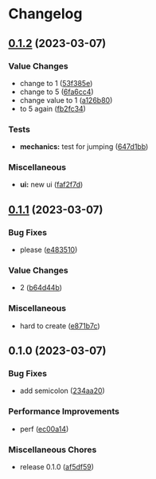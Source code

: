 # Changelog

## [0.1.2](https://github.com/SoonYu97/action-test/compare/v0.1.1...v0.1.2) (2023-03-07)


### Value Changes

* change to 1 ([53f385e](https://github.com/SoonYu97/action-test/commit/53f385eed7082c86b4969b047375cc7700948631))
* change to 5 ([6fa6cc4](https://github.com/SoonYu97/action-test/commit/6fa6cc44c39d287013194516f03c9f6740c73a84))
* change value to 1 ([a126b80](https://github.com/SoonYu97/action-test/commit/a126b80d104a47431cdcc6862c2379191576f126))
* to 5 again ([fb2fc34](https://github.com/SoonYu97/action-test/commit/fb2fc342971fab6f8baf1e9bda86627066b3d957))


### Tests

* **mechanics:** test for jumping ([647d1bb](https://github.com/SoonYu97/action-test/commit/647d1bbd32d628768fe92cf620a2dc79339ac630))


### Miscellaneous

* **ui:** new ui ([faf2f7d](https://github.com/SoonYu97/action-test/commit/faf2f7d3030caa5fc767cf6d75f4f6b86cabf2a5))

## [0.1.1](https://github.com/SoonYu97/action-test/compare/v0.1.0...v0.1.1) (2023-03-07)


### Bug Fixes

* please ([e483510](https://github.com/SoonYu97/action-test/commit/e4835107db327fbbe52637accf9f784547fed3ab))


### Value Changes

* 2 ([b64d44b](https://github.com/SoonYu97/action-test/commit/b64d44bab2465a18c82ad7aa8eee6259ab0ec69a))


### Miscellaneous

* hard to create ([e871b7c](https://github.com/SoonYu97/action-test/commit/e871b7cb73e7ff0580b109081952d9fd6881a8b8))

## 0.1.0 (2023-03-07)


### Bug Fixes

* add semicolon ([234aa20](https://github.com/SoonYu97/action-test/commit/234aa20c548d3567a460126530673e03ad59d27b))


### Performance Improvements

* perf ([ec00a14](https://github.com/SoonYu97/action-test/commit/ec00a148fcd31bab1a932d03fb379ef97ebf267d))


### Miscellaneous Chores

* release 0.1.0 ([af5df59](https://github.com/SoonYu97/action-test/commit/af5df5962ca3cb81cf24167c611f4a4c000379b8))
